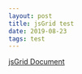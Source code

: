 ```yaml
---
layout: post
title: jsGrid test
date: 2019-08-23
tags: test
---
```


<link type="text/css" rel="stylesheet" href="/assets/vendor/jsgrid_v1.5.3/css/jsgrid-theme.min.css"/>
<link type="text/css" rel="stylesheet" href="/assets/vendor/jsgrid_v1.5.3/css/jsgrid.min.css"/>

[jsGrid Document](http://js-grid.com/docs/)

<div id="jsGrid"></div>

<script>
require(['init'], (init) => {
  require(['jquery'], ($) => {
    require(['jsgrid'], (jg) => {
      $(document).ready(function(){
        var clients = [
            { "Name": "Otto Clay", "Age": 25, "Country": 1, "Address": "Ap #897-1459 Quam Avenue", "Married": false },
            { "Name": "Connor Johnston", "Age": 45, "Country": 2, "Address": "Ap #370-4647 Dis Av.", "Married": true },
            { "Name": "Lacey Hess", "Age": 29, "Country": 3, "Address": "Ap #365-8835 Integer St.", "Married": false },
            { "Name": "Timothy Henson", "Age": 56, "Country": 1, "Address": "911-5143 Luctus Ave", "Married": true },
            { "Name": "Ramona Benton", "Age": 32, "Country": 3, "Address": "Ap #614-689 Vehicula Street", "Married": false }
        ];

        var countries = [
            { Name: "", Id: 0 },
            { Name: "United States", Id: 1 },
            { Name: "Canada", Id: 2 },
            { Name: "United Kingdom", Id: 3 }
        ];

        $("#jsGrid").jsGrid({
            width: "100%",
            height: "400px",

            inserting: true,
            editing: true,
            sorting: true,
            paging: true,

            data: clients,

            fields: [
                { name: "Name", type: "text", width: 150, validate: "required" },
                { name: "Age", type: "number", width: 50 },
                { name: "Address", type: "text", width: 200 },
                { name: "Country", type: "select", items: countries, valueField: "Id", textField: "Name" },
                { name: "Married", type: "checkbox", title: "Is Married", sorting: false },
                { type: "control" }
            ]
        });
      });
    });
  });
});

</script>
